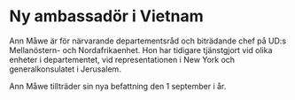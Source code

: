 # Ny ambassadör i Vietnam

Ann Måwe är för närvarande departementsråd och biträdande chef på UD:s Mellanöstern\- och Nordafrikaenhet. Hon har tidigare tjänstgjort vid olika enheter i departementet, vid representationen i New York och generalkonsulatet i Jerusalem.

Ann Måwe tillträder sin nya befattning den 1 september i år.
